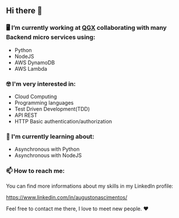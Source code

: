 ## Hi there 👋

### 🖥 I’m currently working at [QGX](https://qgx.digital/) collaborating with many Backend micro services using:

- Python
- NodeJS
- AWS DynamoDB
- AWS Lambda

### 🤓 I'm very interested in:

- Cloud Computing 
- Programming languages
- Test Driven Development(TDD)
- API REST
- HTTP Basic authentication/authorization

### 🧐 I'm currently learning about:

- Asynchronous with Python
- Asynchronous with NodeJS

### 📫 How to reach me:

You can find more informations about my skills in my LinkedIn profile:

https://www.linkedin.com/in/augustonascimentos/

Feel free to contact me there, I love to meet new people. ❤️
